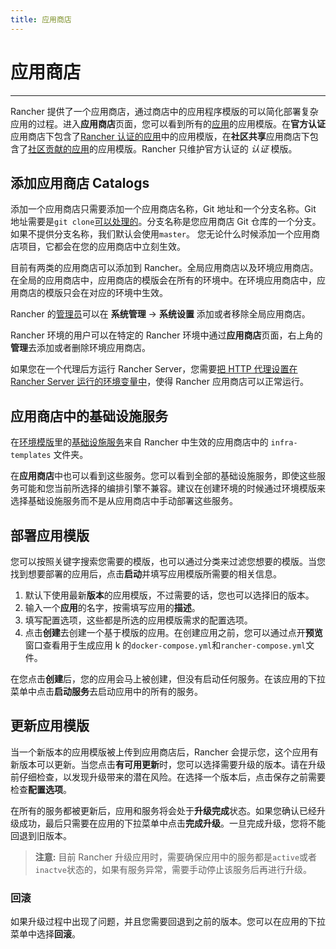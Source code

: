 ```yaml
---
title: 应用商店
---
```


# 应用商店

---

Rancher 提供了一个应用商店，通过商店中的应用程序模版的可以简化部署复杂应用的过程。进入**应用商店**页面，您可以看到所有的[应用](/docs/rancher1/configurations/environments/settings/#应用商店)的应用模版。在**官方认证**应用商店下包含了[Rancher 认证的应用](https://github.com/rancher/rancher-catalog)中的应用模版，在**社区共享**应用商店下包含了[社区贡献的应用](https://github.com/rancher/community-catalog)的应用模版。Rancher 只维护官方认证的 _认证_ 模版。

## 添加应用商店 Catalogs

添加一个应用商店只需要添加一个应用商店名称，Git 地址和一个分支名称。Git 地址需要是`git clone`[可以处理的](https://git-scm.com/docs/git-clone#_git_urls_a_id_urls_a)。分支名称是您应用商店 Git 仓库的一个分支。如果不提供分支名称，我们默认会使用`master`。 您无论什么时候添加一个应用商店项目，它都会在您的应用商店中立刻生效。

目前有两类的应用商店可以添加到 Rancher。全局应用商店以及环境应用商店。在全局的应用商店中，应用商店的模版会在所有的环境中。在环境应用商店中，应用商店的模版只会在对应的环境中生效。

Rancher 的[管理员](/docs/rancher1/configurations/environments/access-control/_index)可以在 **系统管理** -> **系统设置** 添加或者移除全局应用商店。

Rancher 环境的用户可以在特定的 Rancher 环境中通过**应用商店**页面，右上角的**管理**去添加或者删除环境应用商店。

如果您在一个代理后方运行 Rancher Server，您需要[把 HTTP 代理设置在 Rancher Server 运行的环境变量中](/docs/rancher1/installation/installing-server/_index)，使得 Rancher 应用商店可以正常运行。

## 应用商店中的基础设施服务

在[环境模版](/docs/rancher1/configurations/environments/_index)里的[基础设施服务](/docs/rancher1/rancher-service/_index)来自 Rancher 中生效的应用商店中的 `infra-templates` 文件夹。

在**应用商店**中也可以看到这些服务。您可以看到全部的基础设施服务，即使这些服务可能和您当前所选择的编排引擎不兼容。建议在创建环境的时候通过环境模版来选择基础设施服务而不是从应用商店中手动部署这些服务。

## 部署应用模版

您可以按照关键字搜索您需要的模版，也可以通过分类来过滤您想要的模版。当您找到想要部署的应用后，点击**启动**并填写应用模版所需要的相关信息。

1. 默认下使用最新**版本**的应用模版，不过需要的话，您也可以选择旧的版本。
2. 输入一个**应用**的名字，按需填写应用的**描述**。
3. 填写配置选项，这些都是所选的应用模版需求的配置选项。
4. 点击**创建**去创建一个基于模版的应用。在创建应用之前，您可以通过点开**预览**窗口查看用于生成应用 k 的`docker-compose.yml`和`rancher-compose.yml`文件。

在您点击**创建**后，您的应用会马上被创建，但没有启动任何服务。在该应用的下拉菜单中点击**启动服务**去启动应用中的所有的服务。

## 更新应用模版

当一个新版本的应用模版被上传到应用商店后，Rancher 会提示您，这个应用有新版本可以更新。当您点击**有可用更新**时，您可以选择需要升级的版本。请在升级前仔细检查，以发现升级带来的潜在风险。在选择一个版本后，点击保存之前需要检查**配置选项**。

在所有的服务都被更新后，应用和服务将会处于**升级完成**状态。如果您确认已经升级成功，最后只需要在应用的下拉菜单中点击**完成升级**。一旦完成升级，您将不能回退到旧版本。

> **注意:** 目前 Rancher 升级应用时，需要确保应用中的服务都是`active`或者`inactve`状态的，如果有服务异常，需要手动停止该服务后再进行升级。

### 回滚

如果升级过程中出现了问题，并且您需要回退到之前的版本。您可以在应用的下拉菜单中选择**回滚**。
